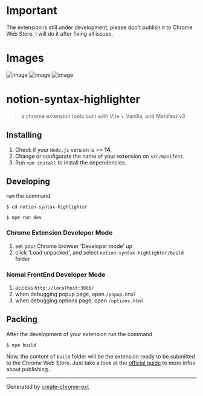 # Important

The extension is still under development, please don't publish it to Chrome Web Store. I will do it after fixing all issues.


# Images
![image](https://github.com/JSerwatka/notion-syntax-highlighter/assets/33938646/c2f641a6-557b-42da-ab8b-0de5e37239c4)
![image](https://github.com/JSerwatka/notion-syntax-highlighter/assets/33938646/bf54cb99-9941-4f59-9bf6-96e4f2182b1b)
![image](https://github.com/JSerwatka/notion-syntax-highlighter/assets/33938646/37e19a64-200e-44c7-ac78-8302ab9ed3cc)


# notion-syntax-highlighter

> a chrome extension tools built with Vite + Vanilla, and Manifest v3

## Installing

1. Check if your `Node.js` version is >= **14**.
2. Change or configurate the name of your extension on `src/manifest`.
3. Run `npm install` to install the dependencies.

## Developing

run the command

```shell
$ cd notion-syntax-highlighter

$ npm run dev
```

### Chrome Extension Developer Mode

1. set your Chrome browser 'Developer mode' up
2. click 'Load unpacked', and select `notion-syntax-highlighter/build` folder

### Nomal FrontEnd Developer Mode

1. access `http://localhost:3000/`
2. when debugging popup page, open `/popup.html`
3. when debugging options page, open `/options.html`

## Packing

After the development of your extension run the command

```shell
$ npm build
```

Now, the content of `build` folder will be the extension ready to be submitted to the Chrome Web Store. Just take a look at the [official guide](https://developer.chrome.com/webstore/publish) to more infos about publishing.

---

Generated by [create-chrome-ext](https://github.com/guocaoyi/create-chrome-ext)
